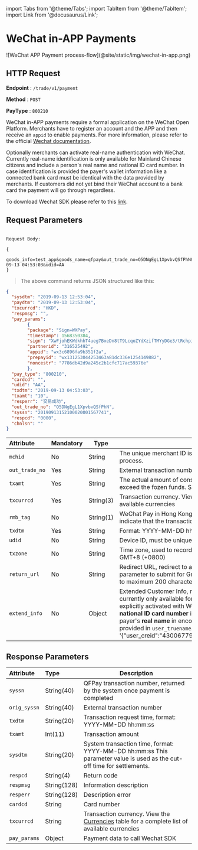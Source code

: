 import Tabs from '@theme/Tabs';
import TabItem from '@theme/TabItem';
import Link from '@docusaurus/Link';

# WeChat in-APP Payments

<Link href="/img/wechat-in-app.png" target="_blank">![WeChat APP Payment process-flow](@site/static/img/wechat-in-app.png)</Link>

## HTTP Request

**Endpoint** : `/trade/v1/payment`

**Method** : `POST`

**PayType** : `800210`

WeChat in-APP payments require a formal application on the WeChat Open Platform. Merchants have to register an account and the APP and then receive an `appid` to enable payments. For more information, please refer to the official [Wechat documentation](https://pay.weixin.qq.com/wiki/doc/api/wxpay/en/pay/In-AppPay/chapter6_2.shtml#menu1).

Optionally merchants can activate real-name authentication with WeChat. Currently real-name identification is only available for Mainland Chinese citizens and include a person's real name and national ID card number. In case identification is provided the payer's wallet information like a connected bank card must be identical with the data provided by merchants. If customers did not yet bind their WeChat account to a bank card the payment will go through regardless.

To download Wechat SDK please refer to this [link](https://developers.weixin.qq.com/doc/oplatform/Downloads/iOS_Resource.html).

## Request Parameters

```plaintext

Request Body:

{
  goods_info=test_app&goods_name=qfpay&out_trade_no=O5DNgEgL1XpvbvQSfPhN&pay_type=800210&txamt=10&txcurrcd=HKD&txdtm=2019-09-13 04:53:03&udid=AA
}

```

> The above command returns JSON structured like this:

```json
{
  "sysdtm": "2019-09-13 12:53:04",
  "paydtm": "2019-09-13 12:53:04",
  "txcurrcd": "HKD",
  "respmsg": "",    
  "pay_params": 
        {
        "package": "Sign=WXPay",
        "timestamp": 1568350384,
        "sign": "XwFjohEKWdkhhT4ueg7BxeDn8tT9LcqoZYdXzifTMYyDGe3/tRchpii6vWgOn21tPSaAtqo766gvifXgDEOwR+ILKN8t97r624IJlrH0EkvSUSLh9E/cga9scXGVy0jPWHM/oVvVzJIvXew79CwZFCNTSJok2KmpSm9X9oPg7PGXbqvNMHltf+YlIOsuiz391qVmFtTE5A/cpA50+06T7iW8GYsOJQTTJed75VY+aSzNo5C6ju6WSgJKpAJJ0ocl+ONtmOp6GLVBSQXaMC4PitQcebcoP2J6fFgQ+YcPwHXasCYEnn4LaFN7zT/AjGg3E3gdCx3ksGNBOazYBRVz+g==",
        "partnerid": "316525492",
        "appid": "wx3c6896fa9b351f2a",
        "prepayid": "wx131253044253463a81dc336e1254149882",
        "noncestr": "7786db42d9a245c2b1cfc717ac59376e"
        },
  "pay_type": "800210",
  "cardcd": "",    
  "udid": "AA",
  "txdtm": "2019-09-13 04:53:03",
  "txamt": "10",
  "resperr": "交易成功",
  "out_trade_no": "O5DNgEgL1XpvbvQSfPhN",
  "syssn": "20190913152100020001567741",   
  "respcd": "0000",
  "chnlsn": ""
}
```

| Attribute | Mandatory | Type | Description |
|:---|:----- |-----   |----   |
| `mchid`  | No | String  | The unique merchant ID is created by QFPay during the merchant onboarding process. |
| `out_trade_no` | Yes | String    | External transaction number|
| `txamt`  | Yes | String |The actual amount of consumption, the maximum deduction amount cannot exceed the fozen funds. Suggest value > 200 to avoid risk control|
| `txcurrcd` | Yes | String(3) | Transaction currency. View the Currencies table for a complete list of available currencies|
| `rmb_tag` | No | String(1) | WeChat Pay in Hong Kong uses `rmb_tag` = Y together with `txcurrcd` = CNY to indicate that the transaction currency is RMB.|
| `txdtm`   | Yes | String      | Format: YYYY-MM-DD hh:mm:ss|
| `udid`   | No | String         |Device ID, must be unique|
| `txzone`    | No | String        |Time zone, used to record the local order time. The default is Beijing time GMT+8 (+0800)|
| `return_url`   | No | String        | Redirect URL, redirect to address after successful payment. Mandatory parameter to submit for GrabPay Online. Alipay WAP restricts the `return_url` to maximum 200 characters.|
| `extend_info`  | No | Object  |Extended Customer Info, real name customer identification. This parameter is currently only available for Mainland Chinese citizens and needs to be explicitly activated with WeChat for the selected [PayType](/docs/preparation/paycode#payment-codes). The consumer's **national ID card number** is contained in the parameter `user_creid` and the payer's **real name** in encoded form or written in Chinese characters must be provided in `user_truename`. An example looks like this; extend_info = '\{"user_creid":"430067798868676871","user_truename":"\\\u5c0f\\\u6797"\}' |

## Response Parameters

| Attribute | Type | Description |
|:----    |:---|-----   |
|`syssn` |   String(40) |  QFPay transaction number, returned by the system once payment is completed |
|`orig_syssn`    |String(40)| External transaction number |
|`txdtm`     | String(20) | Transaction request time, format: YYYY-MM-DD hh:mm:ss  |
|`txamt`    |Int(11)| Transaction amount |
|`sysdtm`     |String(20)| System transaction time, format: YYYY-MM-DD hh:mm:ss  This parameter value is used as the cut-off time for settlements.|
|`respcd`    |String(4)| Return code|
|`respmsg`    |String(128)| Information description|
|`resperr`     |String(128)| Description error|
|`cardcd`     |String| Card number|
|`txcurrcd`      |String|Transaction currency. View the [Currencies](/docs/preparation/paycode#currencies) table for a complete list of available currencies |
|`pay_params`      |Object|Payment data to call Wechat SDK |
